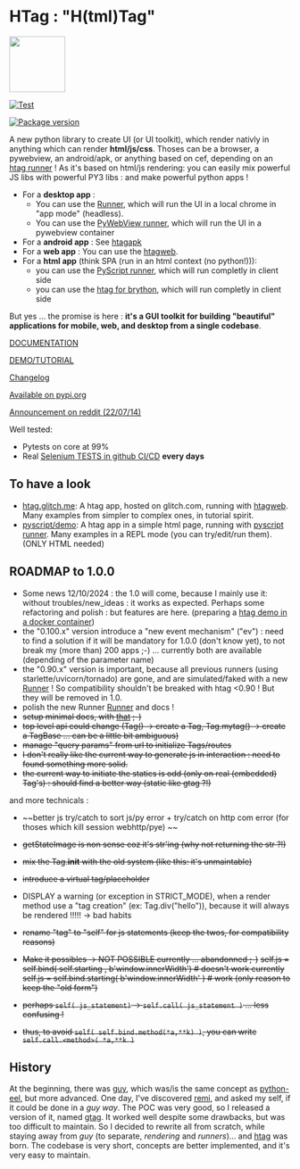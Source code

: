# HTag : "H(tml)Tag"

<img src="https://manatlan.github.io/htag/htag.png" width="100" height="100">

[![Test](https://github.com/manatlan/htag/actions/workflows/on_commit_do_all_unittests.yml/badge.svg)](https://github.com/manatlan/htag/actions/workflows/on_commit_do_all_unittests.yml)

<a href="https://pypi.org/project/htag/">
    <img src="https://badge.fury.io/py/htag.svg?x" alt="Package version">
</a>


A new python library to create UI (or UI toolkit), which render nativly in anything which can render **html/js/css**.
Thoses can be a browser, a pywebview, an android/apk, or anything based on cef, depending on an [htag runner](https://manatlan.github.io/htag/runners/) !
As it's based on html/js rendering: you can easily mix powerful JS libs with powerful PY3 libs : and make powerful python apps !

 * For a **desktop app** : 
    * You can use the [Runner](https://manatlan.github.io/htag/runner), which will run the UI in a local chrome in "app mode" (headless).
    * You can use the [PyWebView runner](https://manatlan.github.io/htag/runners/#pywebwiew), which will run the UI in a pywebview container 
 * For a **android app** : See [htagapk](https://github.com/manatlan/htagapk)
 * For a **web app** : You can use the [htagweb](https://github.com/manatlan/htagweb).
 * For a **html app** (think SPA (run in an html context (no python!))):
    * you can use the [PyScript runner](https://manatlan.github.io/htag/runners/#runner-pyscript), which will run completly in client side
    * you can use the [htag for brython](https://github.com/manatlan/htag/blob/main/brython/README.md), which will run completly in client side


But yes … the promise is here : **it's a GUI toolkit for building "beautiful" applications for mobile, web, and desktop from a single codebase**.

[DOCUMENTATION](https://manatlan.github.io/htag/)

[DEMO/TUTORIAL](https://htag.glitch.me/)

[Changelog](https://github.com/manatlan/htag/releases)

[Available on pypi.org](https://pypi.org/project/htag/)

[Announcement on reddit (22/07/14)](https://www.reddit.com/r/Python/comments/vysnci/htag_a_new_gui_tookit_for_webdesktopandroid_from/)


Well tested:
 - Pytests on core at 99%
 - Real [Selenium TESTS in github CI/CD](https://github.com/manatlan/htag/actions/workflows/selenium.yaml) **every days**

## To have a look

 * [htag.glitch.me](https://htag.glitch.me/): A htag app, hosted on glitch.com, running with [htagweb](https://github.com/manatlan/htagweb). Many examples from simpler to complex ones, in tutorial spirit.
 * [pyscript/demo](https://raw.githack.com/manatlan/htag/main/examples/pyscript_demo.html): A htag app in a simple html page, running with [pyscript runner](https://manatlan.github.io/htag/runners/#pyscript). Many examples in a REPL mode (you can try/edit/run them). (ONLY HTML needed)

## ROADMAP to 1.0.0

 * Some news 12/10/2024 : the 1.0 will come, because I mainly use it: without troubles/new_ideas : it works as expected. Perhaps some refactoring and polish : but features are here. (preparing a [htag demo in a docker container](https://github.com/manatlan/htagdemo))
 * the "0.100.x" version introduce a "new event mechanism" ("ev") : need to find a solution if it will be mandatory for 1.0.0 (don't know yet), to not break my (more than) 200 apps ;-) ... currently both are available (depending of the parameter name)
 * the "0.90.x" version is important, because all previous runners (using starlette/uvicorn/tornado) are gone, and are simulated/faked with a new [Runner](https://manatlan.github.io/htag/runner) ! So compatibility shouldn't be breaked with htag <0.90 ! But they will be removed in 1.0.
 * polish the new Runner [Runner](https://manatlan.github.io/htag/runner) and docs !
 * ~~setup minimal docs, with [that](https://realpython.com/python-project-documentation-with-mkdocs/) ;-)~~
 * ~~top level api could change (Tag() -> create a Tag, Tag.mytag() -> create a TagBase ... can be a little bit ambiguous)~~
 * ~~manage "query params" from url to initialize Tags/routes~~
 * ~~I don't really like the current way to generate js in interaction : need to found something more solid.~~
 * ~~the current way to initiate the statics is odd (only on real (embedded) Tag's) : should find a better way (static like gtag ?!)~~

and more technicals :
- ~~better js try/catch to sort js/py error + try/catch on http com error (for thoses which kill session webhttp/pye) ~~
- ~~getStateImage is non sense coz it's str'ing (why not returning the str ?!)~~
- ~~mix the Tag.__init__ with the old system (like this: it's unmaintable)~~
- ~~introduce a virtual tag/placeholder~~
- DISPLAY a warning (or exception in STRICT_MODE), when a render method use a "tag creation" (ex: Tag.div("hello")), because it will always be rendered !!!!! -> bad habits

- ~~rename "tag" to "self" for js statements (keep the twos, for compatibility reasons)~~
- ~~Make it possibles -> NOT POSSIBLE currently ... abandonned ;-)~~
    ~~self.js = self.bind( self.starting , b'window.innerWidth') # doesn't work currently~~
    ~~self.js = self.bind.starting( b'window.innerWidth' ) # work (only reason to keep the "old form")~~

- ~~perhaps `self( js_statement)` -> `self.call( js_statement )` ... less confusing !~~
- ~~thus, to avoid `self( self.bind.method(*a,**k) )`, you can write `self.call.<method>( *a,**k )`~~



## History

At the beginning, there was [guy](https://github.com/manatlan/guy), which was/is the same concept as [python-eel](https://github.com/ChrisKnott/Eel), but more advanced.
One day, I've discovered [remi](https://github.com/rawpython/remi), and asked my self, if it could be done in a *guy way*. The POC was very good, so I released
a version of it, named [gtag](https://github.com/manatlan/gtag). It worked well despite some drawbacks, but was too difficult to maintain. So I decided to rewrite all
from scratch, while staying away from *guy* (to separate, *rendering* and *runners*)... and [htag](https://github.com/manatlan/htag) was born. The codebase is very short, concepts are better implemented, and it's very easy to maintain.


